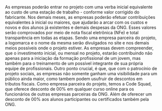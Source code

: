  As empresas poderão entrar no projeto com uma verba inicial equivalente ao custo de uma estação de trabalho - conforme valor corrigido do fabricante. Nos demais meses, as empresas poderão efetuar contribuições equivalentes à inicial ou maiores, que ajudarão a arcar com os custos e novos e dos alunos já existentes e demais despesas da ONG. Esses valores serão comprovados por meio de nota fiscal eletrônica (NFe) e total transparência em todas as etapas. 
Sendo uma empresa parceira do projeto, a logomarca e o nome da mesma serão divulgados no site e nos demais meios possíveis onde o projeto estiver. 
As empresas devem compreender, que o investimento inicial, ou mensal no projeto, estarão contribuindo não apenas para a iniciação da formação profissional de um jovem, mas também para o treinamento de um possível integrante de sua própria equipe de profissionais.
Outro ponto crucial, é que, que com o patrocínio de projeto sociais, as empresas não somente ganham uma visibilidade para um público ainda maior, como tambem podem usufruir de descontos em tributos fiscais.
Como empresa parceira do projeto, temos a Code Squad, que oferece desconto de  00% em qualquer curso online para os funcionários de outras empresas parceiras da ONG. Além de oferecer um desconto de 00% aos alunos participantes ou certificados também pela ONG.
